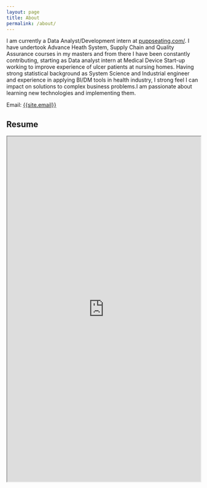 ```yaml
---
layout: page
title: About
permalink: /about/
---
```

<p>
I am currently a Data Analyst/Development intern at <a href="https://puppseating.com/" target="_blank">puppseating.com/</a>. I have undertook Advance Heath System, Supply Chain and Quality Assurance courses in my masters and from there I have been constantly contributing, starting as Data analyst intern at Medical Device Start-up working to improve experience of ulcer patients at nursing homes. Having strong statistical background as System Science and Industrial engineer and experience in applying BI/DM tools in health industry, I strong feel I can impact on solutions to complex business problems.I am passionate about learning new technologies and implementing them. 
</p>

Email: <a href="mailto:{{site.email}}?Subject=From Blog Site:">{{site.email}}</a>

## Resume
<iframe src="https://drive.google.com/drive/u/1/folders/0B_f0HgUT566RWGljZ0hnU243bDA/pub?embedded=true" width="100%" height="900"></iframe
